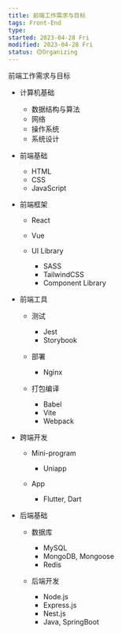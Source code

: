 ```yaml
---
title: 前端工作需求与目标
tags: Front-End
type:
started: 2023-04-28 Fri
modified: 2023-04-28 Fri
status: 🟡Organizing
---
```

前端工作需求与目标

- 计算机基础

	- 数据结构与算法
	- 网络
	- 操作系统
	- 系统设计

- 前端基础

	- HTML
	- CSS
	- JavaScript

- 前端框架

	- React
	- Vue
	- UI Library

		- SASS
		- TailwindCSS
		- Component Library

- 前端工具

	- 测试

		- Jest
		- Storybook

	- 部署

		- Nginx

	- 打包编译

		- Babel
		- Vite
		- Webpack

- 跨端开发

	- Mini-program

		- Uniapp

	- App

		- Flutter, Dart

- 后端基础

	- 数据库

		- MySQL
		- MongoDB, Mongoose
		- Redis

	- 后端开发

		- Node.js
		- Express.js
		- Nest.js
		- Java, SpringBoot